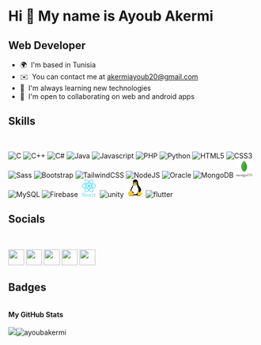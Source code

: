 # Hi 👋 My name is Ayoub Akermi

## Web Developer

- 🌍  I'm based in Tunisia
- ✉️  You can contact me at [akermiayoub20@gmail.com](mailto:akermiayoub20@gmail.com)
- 🧠  I'm always learning new technologies
- 🤝  I'm open to collaborating on web and android apps

<h2> Skills </h2>
<br>
<p align="left">
  <img
    src="https://raw.githubusercontent.com/danielcranney/readme-generator/main/public/icons/skills/c-colored.svg"
    width="36"
    height="36"
    alt="C"
  />
  <img
    src="https://raw.githubusercontent.com/danielcranney/readme-generator/main/public/icons/skills/cplusplus-colored.svg"
    width="36"
    height="36"
    alt="C++"
  />
  <img
    src="https://raw.githubusercontent.com/danielcranney/readme-generator/main/public/icons/skills/csharp-colored.svg"
    width="36"
    height="36"
    alt="C#"
  />
  <img
    src="https://raw.githubusercontent.com/danielcranney/readme-generator/main/public/icons/skills/java-colored.svg"
    width="36"
    height="36"
    alt="Java"
  />
  <img
    src="https://raw.githubusercontent.com/danielcranney/readme-generator/main/public/icons/skills/javascript-colored.svg"
    width="36"
    height="36"
    alt="Javascript"
  />
  <img
    src="https://raw.githubusercontent.com/danielcranney/readme-generator/main/public/icons/skills/php-colored.svg"
    width="36"
    height="36"
    alt="PHP"
  />
  <img
    src="https://raw.githubusercontent.com/danielcranney/readme-generator/main/public/icons/skills/python-colored.svg"
    width="36"
    height="36"
    alt="Python"
  />
  <img
    src="https://raw.githubusercontent.com/danielcranney/readme-generator/main/public/icons/skills/html5-colored.svg"
    width="36"
    height="36"
    alt="HTML5"
  />
  <img
    src="https://raw.githubusercontent.com/danielcranney/readme-generator/main/public/icons/skills/css3-colored.svg"
    width="36"
    height="36"
    alt="CSS3"
  />
 <img
    src="https://raw.githubusercontent.com/danielcranney/readme-generator/main/public/icons/skills/sass-colored.svg"
    width="36"
    height="36"
    alt="Sass"
  />
 <img
    src="https://raw.githubusercontent.com/danielcranney/readme-generator/main/public/icons/skills/bootstrap-colored.svg"
    width="36"
    height="36"
    alt="Bootstrap"
  />
 <img
    src="https://raw.githubusercontent.com/danielcranney/readme-generator/main/public/icons/skills/tailwindcss-colored.svg"
    width="36"
    height="36"
    alt="TailwindCSS"
  />
  <img
    src="https://raw.githubusercontent.com/danielcranney/readme-generator/main/public/icons/skills/nodejs-colored.svg"
    width="36"
    height="36"
    alt="NodeJS"
  />
<img
    src="https://raw.githubusercontent.com/danielcranney/readme-generator/main/public/icons/skills/oracle-colored.svg"
    width="36"
    height="36"
    alt="Oracle"
  />
 <img
    src="https://raw.githubusercontent.com/danielcranney/readme-generator/main/public/icons/skills/mongodb-colored.svg"
    width="36"
    height="36"
    alt="MongoDB"
  />
  <img 
    src="https://raw.githubusercontent.com/devicons/devicon/master/icons/mongodb/mongodb-original-wordmark.svg"
    alt="mongodb"
    width="36"
    height="36"
  />
  <img
    src="https://raw.githubusercontent.com/danielcranney/readme-generator/main/public/icons/skills/mysql-colored.svg"
    width="36"
    height="36"
    alt="MySQL"
  />
 <img
    src="https://raw.githubusercontent.com/danielcranney/readme-generator/main/public/icons/skills/firebase-colored.svg"
    width="36"
    height="36"
    alt="Firebase"
  />
  <img
    src="https://raw.githubusercontent.com/devicons/devicon/master/icons/react/react-original-wordmark.svg" 
    alt="react"
    width="36"
    height="36"
  />
  <img 
    src="https://www.vectorlogo.zone/logos/unity3d/unity3d-icon.svg"
    alt="unity"
    width="36"
    height="36"
  />
  <img 
    src="https://raw.githubusercontent.com/devicons/devicon/master/icons/linux/linux-original.svg"
    alt="linux"
    width="36"
    height="36"
  />
  <img 
    src="https://www.vectorlogo.zone/logos/flutterio/flutterio-icon.svg"
    alt="flutter"
    width="36"
    height="36"
  />
</p>
<h2> Socials </h2>
<br>
<p align="left">
  <a href="https://codepen.io/ayoub-akermi" target="_blank" rel="noreferrer"
    ><img
      src="https://raw.githubusercontent.com/danielcranney/readme-generator/main/public/icons/socials/codepen-dark.svg"
      width="32"
      height="32"
  /></a>
  <a href="https://github.com/ayoubakermi" target="_blank" rel="noreferrer"
    ><img
      src="https://raw.githubusercontent.com/danielcranney/readme-generator/main/public/icons/socials/github-dark.svg"
      width="32"
      height="32"
  /></a>
  <a
    href="https://www.instagram.com/_ayoub_akermi_/"    
    target="_blank"
    rel="noreferrer"
    ><img
      src="https://raw.githubusercontent.com/danielcranney/readme-generator/main/public/icons/socials/instagram.svg"
      width="32"
      height="32"
  /></a>
  <a
    href="https://www.linkedin.com/in/ayoub-akermi-/"
    target="_blank"
    rel="noreferrer"
    ><img
      src="https://raw.githubusercontent.com/danielcranney/readme-generator/main/public/icons/socials/linkedin.svg"
      width="32"
      height="32"
  /></a>
  <a
    href="https://twitter.com/akermiayoub1"
    target="_blank"
    rel="noreferrer"
    ><img
      src="https://raw.githubusercontent.com/danielcranney/readme-generator/main/public/icons/socials/twitter.svg"
      width="32"
      height="32"
  /></a>
</p>
<h2> Badges</h2>
<br>
<b>My GitHub Stats</b>
<br>
<br>
<img align="left"
  src="https://github-readme-streak-stats.herokuapp.com/?user=melekhomrani&stroke=ffffff&background=1c1917&ring=ef4444&fire=ef4444&currStreakNum=ffffff&currStreakLabel=ef4444&sideNums=ffffff&sideLabels=ffffff&dates=ffffff&hide_border=true" /> 
  <img 
    align="center"
    src="https://github-readme-stats.vercel.app/api/top-langs?username=melekhomrani&show_icons=true&locale=en&layout=compact&title_color=ef4444&text_color=ffffff&icon_color=ec4899&bg_color=1c1917&hide_border=true" alt="ayoubakermi" />
    
